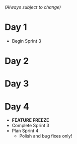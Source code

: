 _(Always subject to change)_

# Day 1
- Begin Sprint 3

# Day 2

# Day 3

# Day 4
- **FEATURE FREEZE**
- Complete Sprint 3
- Plan Sprint 4
  - Polish and bug fixes only!
